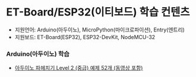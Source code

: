 # ET-Board/ESP32(이티보드) 학습 컨텐츠
- 지원언어: Arduino(아두이노), MicroPython(마이크로파이션), Entry(엔트리)
- 지원보드: ET-Board(ESP32), ESP32-DevKit, NodeMCU-32

### Arduino(아두이노) 학습 
- [아두이노 파헤치기 Level 2 (중급) 예제 52개 (동영상 포함)](https://github.com/ketri2484/ET-Board_Arduino_Level2)

<!---
ketri2484/ketri2484 is a ✨ special ✨ repository because its `README.md` (this file) appears on your GitHub profile.
You can click the Preview link to take a look at your changes.
--->
